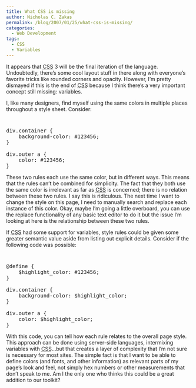 ```yaml
---
title: What CSS is missing
author: Nicholas C. Zakas
permalink: /blog/2007/01/25/what-css-is-missing/
categories:
  - Web Development
tags:
  - CSS
  - Variables
---
```

It appears that <acronym title="Cascading Style Sheets">CSS</acronym> 3 will be the final iteration of the language. Undoubtedly, there&#8217;s some cool layout stuff in there along with everyone&#8217;s favorite tricks like rounded corners and opacity. However, I&#8217;m pretty dismayed if this is the end of <acronym title="Cascading Style Sheets">CSS</acronym> because I think there&#8217;s a very important concept still missing: variables.

I, like many designers, find myself using the same colors in multiple places throughout a style sheet. Consider:

<code class="block"> </code>

<pre>div.container {
    background-color: #123456;
}

div.outer a {
    color: #123456;
}</pre>

These two rules each use the same color, but in different ways. This means that the rules can&#8217;t be combined for simplicity. The fact that they both use the same color is irrelevant as far as <acronym title="Cascading Style Sheets">CSS</acronym> is concerned; there is no relation between these two rules. I say this is ridiculous. The next time I want to change the style on this page, I need to manually search and replace each instance of this color. Okay, maybe I&#8217;m going a little overboard, you can use the replace functionality of any basic text editor to do it but the issue I&#8217;m looking at here is the relationship between these two rules.

If <acronym title="Cascading Style Sheets">CSS</acronym> had some support for variables, style rules could be given some greater semantic value aside from listing out explicit details. Consider if the following code was possible:

<code class="block"> </code>

<pre>@define {
    $highlight_color: #123456;
}

div.container {
    background-color: $highlight_color;
}

div.outer a {
    color: $highlight_color;
}</pre>

With this code, you can tell how each rule relates to the overall page style. This approach can be done using server-side languages, intermixing variables with <acronym title="Cascading Style Sheets">CSS</acronym>&#8230;but that creates a layer of complexity that I&#8217;m not sure is necessary for most sites. The simple fact is that I want to be able to define colors (and fonts, and other information) as relevant parts of my page&#8217;s look and feel, not simply hex numbers or other measurements that don&#8217;t speak to me. Am I the only one who thinks this could be a great addition to our toolkit?
